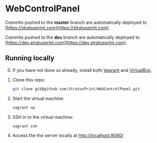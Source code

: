 # WebControlPanel
Commits pushed to the <b>master</b> branch are automatically deployed to [https://stratusprint.com](https://stratusprint.com).

Commits pushed to the <b>dev</b> branch are automatically deployed to [https://dev.stratusprint.com](https://dev.stratusprint.com).

Running locally
---------------
0. If you have not done so already, install both [Vagrant](http://www.vagrantup.com) and [VirtualBox](http://www.virtualbox.org).

1. Clone this repo:
	```sh
	git clone git@github.com:StratusPrint/WebControlPanel.git
	```

2. Start the virtual machine:
	```sh
	vagrant up
	```

3. SSH in to the virtual machine:
	```sh
	vagrant ssh
	```

4. Access the the server locally at [http://localhost:8080/](http://localhost:8080/) 
